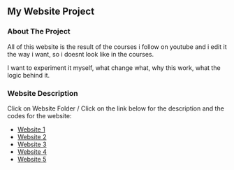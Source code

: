 ## My Website Project

### About The Project
All of this website is the result of the courses i follow on youtube and i edit it the way i want, so i doesnt look like in the courses. 

I want to experiment it myself, what change what, why this work, what the logic behind it.

### Website Description
Click on Website Folder / Click on the link below for the description and the codes for the website:
* [Website 1](https://github.com/pinje0/website-projects/tree/main/website-1)
* [Website 2](https://github.com/pinje0/website-projects/tree/main/website-2)
* [Website 3](https://github.com/pinje0/website-projects/tree/main/website-3)
* [Website 4](https://github.com/pinje0/website-projects/tree/main/website-4)
* [Website 5](https://github.com/pinje0/website-projects/tree/main/website-5)
